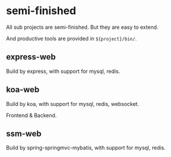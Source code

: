 # semi-finished

All sub projects are semi-finished. But they are easy to extend.

And productive tools are provided in `${project}/bin/`.

## express-web

Build by express, with support for mysql, redis.

## koa-web

Build by koa, with support for mysql, redis, websocket.

Frontend & Backend.

## ssm-web

Build by spring-springmvc-mybatis, with support for mysql, redis. 

